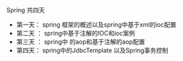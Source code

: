 Spring 共四天

- 第一天： spring 框架的概述以及spring中基于xml的ioc配置
- 第二天 ： spring中基于注解的IOC和ioc案例
- 第三天 ： spring中 的aop和基于注解的aop配置
- 第四天： spring中的JdbcTemplate 以及Spring事务控制